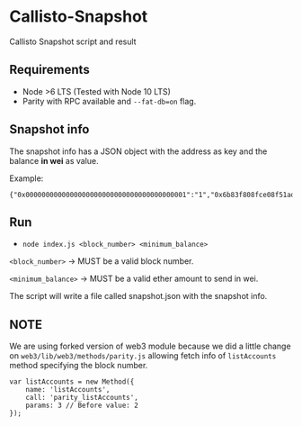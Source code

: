 # Callisto-Snapshot

Callisto Snapshot script and result

## Requirements

- Node >6 LTS (Tested with Node 10 LTS)
- Parity with RPC available and `--fat-db=on` flag.

## Snapshot info

The snapshot info has a JSON object with the address as key and the balance **in wei** as value.

Example:

```
{"0x0000000000000000000000000000000000000001":"1","0x6b83f808fce08f51adb2e9e35a21a601e702785f":"3658842135483472000000000","0x0000000000000000000000000000000000000005":"1","0x46739b691c011530aaf480aacd339c206a2046e6":"5843750000000000000","0x0000000000000000000000000000000000000008":"1","0x0000000000000000000000000000000000000003":"1","0x0000000000000000000000000000000000000006":"1","0x3c06f218ce6dd8e2c535a8925a2edf81674984d9":"1971720000000000000000000","0x0000000000000000000000000000000000000007":"1","0x0000000000000000000000000000000000000004":"1","0xc3f70b10ce5ec4aa47ce44eb0b7900a883cd45dd":"1999999999999958000000000000000","0x74682fc32007af0b6118f259cbe7bccc21641600":"3943440000000000000000000","0x6c525b3c87922ab8dd06c9f215355b832215df1b":"288439023366528000000000","0x0000000000000000000000000000000000000002":"1","0xe13b6676b18e1787c7ef88aa33e9cee2f1c18e43":"2909908200000000000000","0xbfc77e6510eaf0474469d65e64e77a7de0607929":"9900326881200000000000000"}
```

## Run

- `node index.js <block_number> <minimum_balance>`

`<block_number>` -> MUST be a valid block number.

`<minimum_balance>` -> MUST be a valid ether amount to send in wei.

The script will write a file called snapshot.json with the snapshot info.

## NOTE

We are using forked version of web3 module because we did a little change on `web3/lib/web3/methods/parity.js` allowing fetch info of `listAccounts` method specifying the block number.

```
var listAccounts = new Method({
    name: 'listAccounts',
    call: 'parity_listAccounts',
    params: 3 // Before value: 2
});
```
